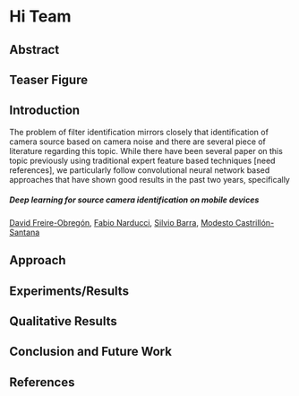 # Hi Team

## Abstract
## Teaser Figure
## Introduction
The problem of filter identification mirrors closely that identification of camera source based on camera noise and there are several piece of literature regarding this topic. While there have been several paper on this topic previously using traditional expert feature based techniques [need references], we particularly follow convolutional neural network based approaches that have shown good results in the past two years, specifically

##### Deep learning for source camera identification on mobile devices

[David Freire-Obregón](https://arxiv.org/search/cs?searchtype=author&query=Freire-Obreg%C3%B3n%2C+D),  [Fabio Narducci](https://arxiv.org/search/cs?searchtype=author&query=Narducci%2C+F),  [Silvio Barra](https://arxiv.org/search/cs?searchtype=author&query=Barra%2C+S),  [Modesto Castrillón-Santana](https://arxiv.org/search/cs?searchtype=author&query=Castrill%C3%B3n-Santana%2C+M)




## Approach
## Experiments/Results
## Qualitative Results
## Conclusion and Future Work
## References



<!--stackedit_data:
eyJoaXN0b3J5IjpbMTg2MjM4NjM4Miw4MjAyMjMxMzUsLTE5Nj
cyNjUxMjYsMTkwMzkwOTYwNV19
-->